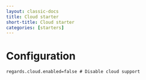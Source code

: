 ```yaml
---
layout: classic-docs
title: Cloud starter
short-title: Cloud starter
categories: [starters]
---
```


# Configuration

```properties
regards.cloud.enabled=false # Disable cloud support
```

